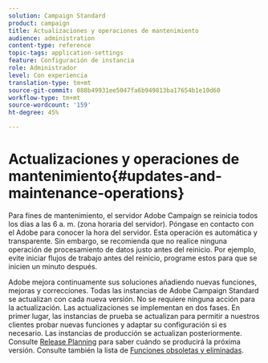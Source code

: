 ```yaml
---
solution: Campaign Standard
product: campaign
title: Actualizaciones y operaciones de mantenimiento
audience: administration
content-type: reference
topic-tags: application-settings
feature: Configuración de instancia
role: Administrador
level: Con experiencia
translation-type: tm+mt
source-git-commit: 088b49931ee5047fa6b949813ba17654b1e10d60
workflow-type: tm+mt
source-wordcount: '159'
ht-degree: 45%

---
```



# Actualizaciones y operaciones de mantenimiento{#updates-and-maintenance-operations}

Para fines de mantenimiento, el servidor Adobe Campaign se reinicia todos los días a las 6 a. m. (zona horaria del servidor). Póngase en contacto con el Adobe para conocer la hora del servidor. Esta operación es automática y transparente. Sin embargo, se recomienda que no realice ninguna operación de procesamiento de datos justo antes del reinicio. Por ejemplo, evite iniciar flujos de trabajo antes del reinicio, programe estos para que se inicien un minuto después.

Adobe mejora continuamente sus soluciones añadiendo nuevas funciones, mejoras y correcciones. Todas las instancias de Adobe Campaign Standard se actualizan con cada nueva versión. No se requiere ninguna acción para la actualización. Las actualizaciones se implementan en dos fases. En primer lugar, las instancias de prueba se actualizan para permitir a nuestros clientes probar nuevas funciones y adaptar su configuración si es necesario. Las instancias de producción se actualizan posteriormente. Consulte [Release Planning](https://helpx.adobe.com/es/campaign/kb/acs-release-planning.html) para saber cuándo se producirá la próxima versión. Consulte también la lista de [Funciones obsoletas y eliminadas](../../rn/using/deprecated-features.md).

